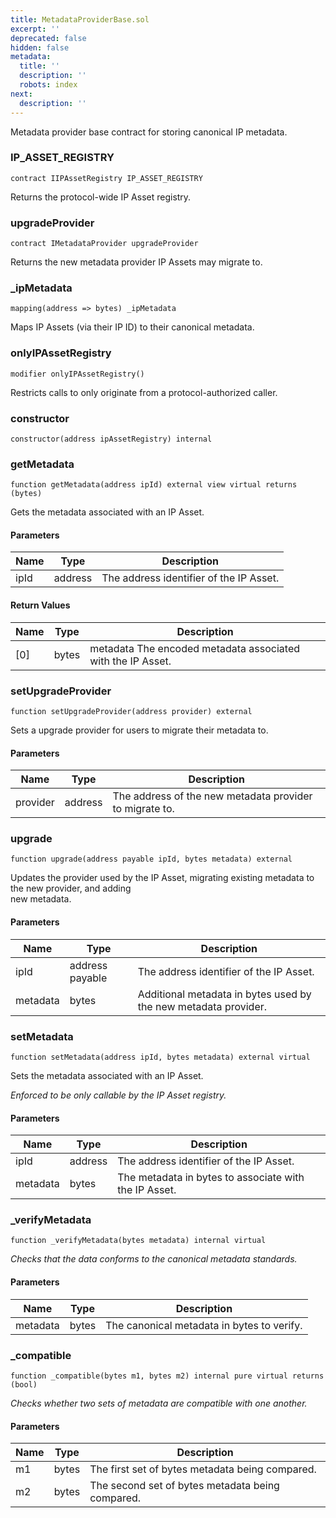 ```yaml
---
title: MetadataProviderBase.sol
excerpt: ''
deprecated: false
hidden: false
metadata:
  title: ''
  description: ''
  robots: index
next:
  description: ''
---
```

Metadata provider base contract for storing canonical IP metadata.

### IP_ASSET_REGISTRY

```solidity
contract IIPAssetRegistry IP_ASSET_REGISTRY
```

Returns the protocol-wide IP Asset registry.

### upgradeProvider

```solidity
contract IMetadataProvider upgradeProvider
```

Returns the new metadata provider IP Assets may migrate to.

### \_ipMetadata

```solidity
mapping(address => bytes) _ipMetadata
```

Maps IP Assets (via their IP ID) to their canonical metadata.

### onlyIPAssetRegistry

```solidity
modifier onlyIPAssetRegistry()
```

Restricts calls to only originate from a protocol-authorized caller.

### constructor

```solidity
constructor(address ipAssetRegistry) internal
```

### getMetadata

```solidity
function getMetadata(address ipId) external view virtual returns (bytes)
```

Gets the metadata associated with an IP Asset.

#### Parameters

| Name | Type    | Description                             |
| ---- | ------- | --------------------------------------- |
| ipId | address | The address identifier of the IP Asset. |

#### Return Values

| Name | Type  | Description                                                 |
| ---- | ----- | ----------------------------------------------------------- |
| [0]  | bytes | metadata The encoded metadata associated with the IP Asset. |

### setUpgradeProvider

```solidity
function setUpgradeProvider(address provider) external
```

Sets a upgrade provider for users to migrate their metadata to.

#### Parameters

| Name     | Type    | Description                                             |
| -------- | ------- | ------------------------------------------------------- |
| provider | address | The address of the new metadata provider to migrate to. |

### upgrade

```solidity
function upgrade(address payable ipId, bytes metadata) external
```

Updates the provider used by the IP Asset, migrating existing metadata to the new provider, and adding  
new metadata.

#### Parameters

| Name     | Type            | Description                                                     |
| -------- | --------------- | --------------------------------------------------------------- |
| ipId     | address payable | The address identifier of the IP Asset.                         |
| metadata | bytes           | Additional metadata in bytes used by the new metadata provider. |

### setMetadata

```solidity
function setMetadata(address ipId, bytes metadata) external virtual
```

Sets the metadata associated with an IP Asset.

_Enforced to be only callable by the IP Asset registry._

#### Parameters

| Name     | Type    | Description                                           |
| -------- | ------- | ----------------------------------------------------- |
| ipId     | address | The address identifier of the IP Asset.               |
| metadata | bytes   | The metadata in bytes to associate with the IP Asset. |

### \_verifyMetadata

```solidity
function _verifyMetadata(bytes metadata) internal virtual
```

_Checks that the data conforms to the canonical metadata standards._

#### Parameters

| Name     | Type  | Description                                |
| -------- | ----- | ------------------------------------------ |
| metadata | bytes | The canonical metadata in bytes to verify. |

### \_compatible

```solidity
function _compatible(bytes m1, bytes m2) internal pure virtual returns (bool)
```

_Checks whether two sets of metadata are compatible with one another._

#### Parameters

| Name | Type  | Description                                      |
| ---- | ----- | ------------------------------------------------ |
| m1   | bytes | The first set of bytes metadata being compared.  |
| m2   | bytes | The second set of bytes metadata being compared. |